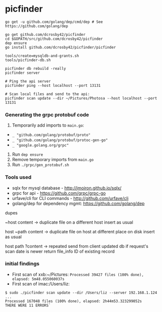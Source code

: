 # picfinder

```
go get -u github.com/golang/dep/cmd/dep # See https://github.com/golang/dep

go get github.com/dcrosby42/picfinder
cd $GOPATH/src/github.com/dcrosby42/picfinder
dep ensure
go install github.com/dcrosby42/picfinder/picfinder
```

```
tools/create=mysqldb-and-grants.sh
tools/picfinder-db.sh
```

```
picfinder db rebuild -really
picfinder server
```

```
# Ping the api server
picfinder ping --host localhost --port 13131

# Scan local files and send to the api:
picfinder scan update --dir ~/Pictures/Photosa --host localhost --port 13131
```


### Generating the grpc protobuf code

1. Temporarily add imports to `main.go`:
  - `_ "github.com/golang/protobuf/proto"`
  - `_ "github.com/golang/protobuf/protoc-gen-go"`
  - `_ "google.golang.org/grpc"`
1. Run `dep ensure`
1. Remove temporary imports from `main.go`
1. Run `./grpc/gen_protobuf.sh`

### Tools used

- sqlx for mysql database - http://jmoiron.github.io/sqlx/
- grpc for api - https://github.com/grpc/grpc-go
- urfave/cli for CLI commands - http://github.com/urfave/cli 
- golang/dep for dependency mgmt: https://github.com/golang/dep



dupes

~host content -> duplicate file on a different host
  insert as usual

host ~path content -> duplicate file on host at different place on disk
  insert as usual

host path ?content -> repeated send from client
  updated db if request's scan date is newer
  return file_info ID of existing record


### initial findings

- First scan of xxb:~/Pictures: `Processed 39427 files (100% done), elapsed: 5m48.055060037s`
- First scan of imac:/Users/liz: 
```
$ sudo ./picfinder scan update --dir /Users/liz --server 192.168.1.124
...
Processed 167048 files (100% done), elapsed: 2h44m53.323299052s
THERE WERE 11 ERRORS`
```

